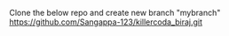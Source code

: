 Clone the below repo and create new branch "mybranch"
https://github.com/Sangappa-123/killercoda_biraj.git
